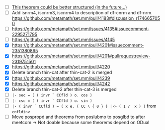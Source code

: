 * [ ] [This theorem could be better structured (in the future...)](https://github.com/metamath/set.mm/pull/4192#discussion_r1758352865)
* [ ] Add isnrm4, iscnrm3, iscnrm4 to description of df-cnrm and df-nrm. https://github.com/metamath/set.mm/pull/4183#discussion_r1746657050
* [ ] https://github.com/metamath/set.mm/issues/4135#issuecomment-2295271795
* [ ] https://github.com/metamath/set.mm/issues/4145
* [x] https://github.com/metamath/set.mm/pull/4201#issuecomment-2351380865
* [x] https://github.com/metamath/set.mm/pull/4201#pullrequestreview-2319751501
* [x] https://github.com/metamath/set.mm/pull/4220
* [x] Delete branch thin-cat after thin-cat-2 is merged
* [x] https://github.com/metamath/set.mm/pull/4239
* [x] https://github.com/metamath/set.mm/pull/4242
* [x] Delete branch thin-cat-2 after thin-cat-3 is merged
* [ ] ``|- sec = ( ( invr ` CCfld ) o. cos )``
* [ ] ``|- csc = ( ( invr ` CCfld ) o. sin )``
* [ ] ``|- ( invr ` CCfld ) = ( x e. ( CC \ { 0 } ) |-> ( 1 /  x ) )`` from
      `cnfldinv`
* [ ] Move pospropd and theorems from poslubmo to posglbd to after meetcom
      -> Not doable because some theorems depend on ODual
